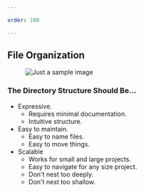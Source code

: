 ```yaml
---

order: 100

---
```



## File Organization

<div>
  
  <div class="two-col left">
    <figure>
      <img src="{{ site.baseurl }}/assets/img/slides/documents_messydesk.jpg" alt="Just a sample image"/>
    </figure>
  </div>
  
  <div class="x-large two-col right">
    <h3> The Directory Structure Should Be&#8230;</h3>
    <ul>
        <li>
            Expressive.
            <ul>
                <li>Requires minimal documentation.</li>
                <li>Intuitive structure.</li>
            </ul>
        </li>
        <li>
            Easy to maintain.
            <ul>
                <li>Easy to name files.</li>
                <li>Easy to move things.</li>
            </ul>
        </li>
        <li>
            Scalable
            <ul>
                <li>Works for small and large projects.</li>
                <li>Easy to navigate for any size project.</li>
                <li>Don't nest too deeply.</li>
                <li>Don't nest too shallow.</li>
            </ul>
        </li>
    </ul>
  </div>
</div>








